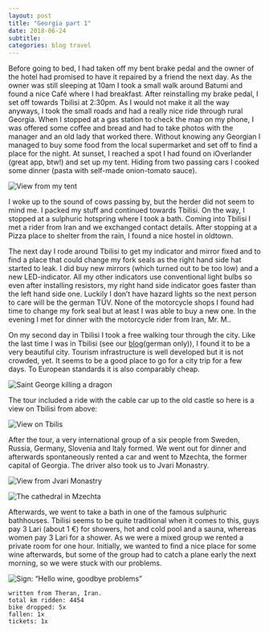 ```yaml
--- 
layout: post 
title: "Georgia part 1"
date: 2018-06-24
subtitle: 
categories: blog travel
---
```


Before going to bed, I had taken off my bent brake pedal and the owner of the hotel had promised to have it repaired by a friend the next day. As the owner was still sleeping at 10am I took a small walk around Batumi and found a nice Café where I had breakfast. After reinstalling my brake pedal, I set off towards Tbilisi at 2:30pm. As I would not make it all the way anyways, I took the small roads and had a really nice ride through rural Georgia. When I stopped at a gas station to check the map on my phone, I was offered some coffee and bread and had to take photos with the manager and an old lady that worked there. Without knowing any Georgian I managed to buy some food from the local supermarket and set off to find a place for the night. At sunset, I reached a spot I had found on iOverlander (great app, btw!) and set up my tent. Hiding from two passing cars I cooked some dinner (pasta with self-made onion-tomato sauce).

![View from my tent][img1]

I woke up to the sound of cows passing by, but the herder did not seem to mind me. I packed my stuff and continued towards Tbilisi. On the way, I stopped at a sulphuric hotspring where I took a bath. Coming into Tbilisi I met a rider from Iran and we exchanged contact details. After stopping at a Pizza place to shelter from the rain, I found a nice hostel in oldtown.

The next day I rode around Tbilisi to get my indicator and mirror fixed and to find a place that could change my fork seals as the right hand side hat started to leak. I did buy new mirrors (which turned out to be too low) and a new LED-indicator. All my other indicators use conventional light bulbs so even after installing resistors, my right hand side indicator goes faster than the left hand side one. Luckily I don’t have hazard lights so the next person to care will be the german TÜV. None of the motorcycle shops I found had time to change my fork seal but at least I was able to buy a new one. In the evening I met for dinner with the motorcycle rider from Iran, Mr. M..

On my second day in Tbilisi I took a free walking tour through the city. Like the last time I was in Tbilisi (see our [blog]( https://paneck.de/node/79.html)(german only)), I found it to be a very beautiful city. Tourism infrastructure is well developed but it is not crowded, yet. It seems to be a good place to go for a city trip for a few days. To European standards it is also comparably cheap.

![Saint George killing a dragon][img2]

The tour included a ride with the cable car up to the old castle so here is a view on Tbilisi from above:

![View on Tbilis][img3]

After the tour, a very international group of a six people from Sweden, Russia, Germany, Slovenia and Italy formed. We went out for dinner and afterwards spontaneously rented a car and went to Mzechta, the former capital of Georgia. The driver also took us to Jvari Monastry.

![View from Jvari Monastry][img4]

![The cathedral in Mzechta][img5]

Afterwards, we went to take a bath in one of the famous sulphuric bathhouses. Tbilisi seems to be quite traditional when it comes to this, guys pay 3 Lari (about 1 €) for showers, hot and cold pool and a sauna, whereas women pay 3 Lari for a shower. As we were a mixed group we rented a private room for one hour. Initially, we wanted to find a nice place for some wine afterwards, but some of the group had to catch a plane early the next morning, so we were stuck with our problems.

![Sign: “Hello wine, goodbye problems”][img6]

```
written from Theran, Iran.
total km ridden: 4454
bike dropped: 5x
fallen: 1x
tickets: 1x
```

[img1]: /img/20180624-georgia-01.jpg "View from my tent"
[img2]: /img/20180624-georgia-02.jpg "Saint George killing a dragon"
[img3]: /img/20180624-georgia-03.jpg "View on Tbilisi"
[img4]: /img/20180624-georgia-04.jpg "View from Jvari Monastry"
[img5]: /img/20180624-georgia-05.jpg "The cathedral in Mzechta"
[img6]: /img/20180624-georgia-06.jpg "Hello wine, goodbye problems"



